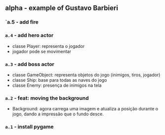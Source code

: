 ## alpha - example of Gustavo Barbieri


### `a.5 - add fire 


### `a.4` - add hero actor
* classe Player: representa o jogador
* jogador pode se movimentar


### `a.3` - add boss actor
* classe GameObject: representa objetos do jogo (inimigos, tiros, jogador)
* classe Ship: base para todas as naves do jogo
* classe Enemy: presença de inimigos na tela


### `a.2` - feat: moving the background
* Background: agora carrega uma imagem 
e atualiza a posição durante o jogo, 
dando a impressão que o fundo desce.


### `a.1` - install pygame
